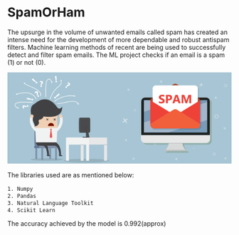 # SpamOrHam
The upsurge in the volume of unwanted emails called spam has created an intense need for the development of more dependable and robust antispam filters. Machine learning methods of recent are being used to successfully detect and filter spam emails. The ML project checks if an email is a spam (1) or not (0).


![Spam mails](spam-1.png)


The libraries used are as mentioned below:

	1. Numpy
	2. Pandas
	3. Natural Language Toolkit
	4. Scikit Learn
	
The accuracy achieved by the model is 0.992(approx)
